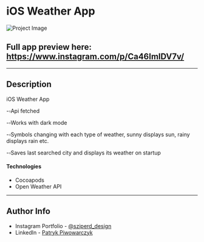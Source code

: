 # iOS Weather App

![Project Image](https://github.com/Sziperd/Weather-App-iOS/blob/main/Clima/ezgif-2-0a7944fc8f.gif?raw=true)

Full app preview here: https://www.instagram.com/p/Ca46ImIDV7v/
---



---

## Description

iOS Weather App

-▫️Api fetched

-▫️Works with dark mode

-▫️Symbols changing with each type of weather, sunny displays sun, rainy displays rain etc.

-▫️Saves last searched city and displays its weather on startup

#### Technologies

- Cocoapods
- Open Weather API


---

## Author Info

- Instagram Portfolio - [@sziperd_design](https://www.instagram.com/sziperd_design/)
- LinkedIn - [Patryk Piwowarczyk](https://www.linkedin.com/in/patryk-piwowarczyk-45b427199/)
